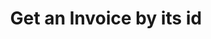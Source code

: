 ---
title: Get an Invoice by its id
api:
  file: stagingadfincom-apidocspublic-apis.json
  operationId: getInvoice
hidden: false
---